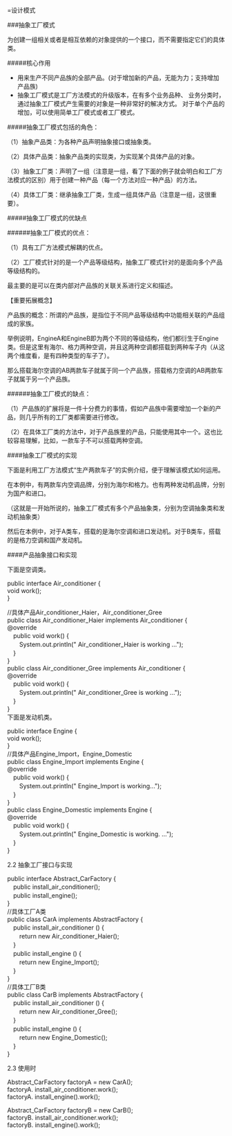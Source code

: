=设计模式

 ###抽象工厂模式

为创建一组相关或者是相互依赖的对象提供的一个接口，而不需要指定它们的具体类。

 #####核心作用

 - 用来生产不同产品族的全部产品。(对于增加新的产品，无能为力；支持增加产品族)
 - 抽象工厂模式是工厂方法模式的升级版本，在有多个业务品种、
业务分类时，通过抽象工厂模式产生需要的对象是一种非常好的解决方式。 对于单个产品的增加，可以使用简单工厂模式或者工厂模式。

#####抽象工厂模式包括的角色：

（1）抽象产品类：为各种产品声明抽象接口或抽象类。

（2）具体产品类：抽象产品类的实现类，为实现某个具体产品的对象。

（3）抽象工厂类：声明了一组（注意是一组，看了下面的例子就会明白和工厂方法模式的区别）用于创建一种产品（每一个方法对应一种产品）的方法。

（4）具体工厂类：继承抽象工厂类，生成一组具体产品（注意是一组，这很重要）。

#####抽象工厂模式的优缺点

######抽象工厂模式的优点：

（1）具有工厂方法模式解耦的优点。

（2）工厂模式针对的是一个产品等级结构，抽象工厂模式针对的是面向多个产品等级结构的。

最主要的是可以在类内部对产品族的关联关系进行定义和描述。

【重要拓展概念】

产品族的概念：所谓的产品族，是指位于不同产品等级结构中功能相关联的产品组成的家族。

举例说明，EngineA和EngineB即为两个不同的等级结构，他们都衍生于Engine类。但是这里有海尔、格力两种空调，并且这两种空调都搭载到两种车子内（从这两个维度看，是有四种类型的车子了）。

那么搭载海尔空调的AB两款车子就属于同一个产品族，搭载格力空调的AB两款车子就属于另一个产品族。


######抽象工厂模式的缺点：

（1）产品族的扩展将是一件十分费力的事情，假如产品族中需要增加一个新的产品，则几乎所有的工厂类都需要进行修改。

（2）在具体工厂类的方法中，对于产品族里的产品，只能使用其中一个。这也比较容易理解，比如，一款车子不可以搭载两种空调。

####抽象工厂模式的实现


下面是利用工厂方法模式“生产两款车子”的实例介绍，便于理解该模式如何运用。

在本例中，有两款车内空调品牌，分别为海尔和格力。也有两种发动机品牌，分别为国产和进口。

（这就是一开始所说的，抽象工厂模式有多个产品抽象类，分别为空调抽象类和发动机抽象类）

然后在本例中，对于A类车，搭载的是海尔空调和进口发动机。对于B类车，搭载的是格力空调和国产发动机。


####产品抽象接口和实现 

下面是空调类。

public interface Air_conditioner {   
void work();  
}  
     
//具体产品Air_conditioner_Haier，Air_conditioner_Gree   
public class Air_conditioner_Haier implements Air_conditioner {         
@override     
　public void work() {        
　　System.out.println(" Air_conditioner_Haier is working ...");        
　}        
}        
public class Air_conditioner_Gree implements Air_conditioner {         
@override     
　public void work() {        
　　System.out.println(" Air_conditioner_Gree is working ...");        
　}        
}    
下面是发动机类。


public interface Engine {   
void work();  
}        
//具体产品Engine_Import，Engine_Domestic        
public class Engine_Import implements Engine {        
@override     
　public void work() {        
　　System.out.println(" Engine_Import is working...");        
　}        
}        
public class Engine_Domestic implements Engine {        
@override    
　public void work() {        
　　System.out.println(" Engine_Domestic is working. ...");        
　}        
}  


2.2 抽象工厂接口与实现

public interface Abstract_CarFactory {        
　public install_air_conditioner();        
　public install_engine();        
}        
//具体工厂A类      
public class CarA implements AbstractFactory {        
　public install_air_conditioner () {        
　　return new Air_conditioner_Haier();        
　}        
　public install_engine () {        
　　return new Engine_Import();  
　}        
}  
//具体工厂B类      
public class CarB implements AbstractFactory {        
　public install_air_conditioner () {        
　　return new Air_conditioner_Gree();        
　}        
　public install_engine () {        
　　return new Engine_Domestic();  
　}        
}    


2.3 使用时


Abstract_CarFactory factoryA = new CarA();  
factoryA. install_air_conditioner.work();  
factoryA. install_engine().work();  
  
Abstract_CarFactory factoryB = new CarB();  
factoryB. install_air_conditioner.work();  
factoryB. install_engine().work();  
